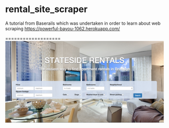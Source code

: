 rental_site_scraper
===================
A tutorial from Baserails which was undertaken in order to learn about web scraping
https://powerful-bayou-1062.herokuapp.com/

===================
![](screenshot.png?raw=true)
